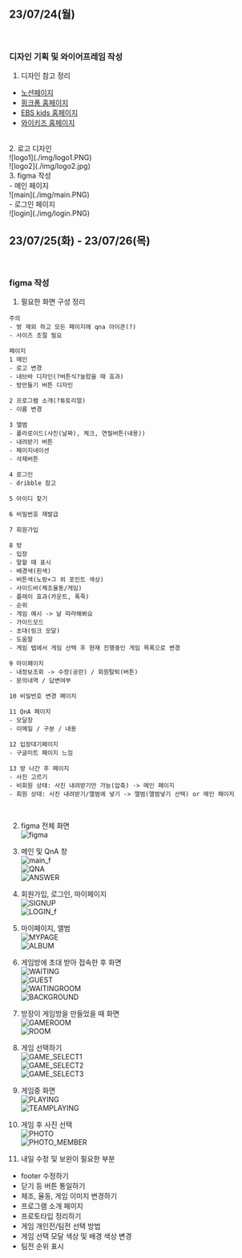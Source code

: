 ## 23/07/24(월)
<br />

### 디자인 기획 및 와이어프레임 작성

  1. 디자인 참고 정리
  - [노션페이지](https://www.notion.so/029bb64b7d584e9aa7d60a6c3207a2eb?pvs=4)
  - [핑크퐁 홈페이지](https://www.pinkfong.com/ko/)
  - [EBS kids 홈페이지](https://www.ebs.co.kr/kids)
  - [와이키즈 홈페이지](https://whykids.co.kr/?utm_source=google_pc&utm_medium=sa&utm_campaign=whykids23&utm_term=)
  <br />
  2. 로고 디자인
  <br />
  ![logo1](./img/logo1.PNG)
  <br />
  ![logo2](./img/logo2.jpg)
  <br />
  3. figma 작성
  <br />
  - 메인 페이지
  <br />
  ![main](./img/main.PNG)
  <br />
  - 로그인 페이지
  <br />
  ![login](./img/login.PNG)

<br />

## 23/07/25(화) - 23/07/26(목)
<br />

### figma 작성
1. 필요한 화면 구성 정리
  ```
  주의
  - 방 제외 하고 모든 페이지에 qna 아이콘(?)
  - 사이즈 조절 필요
  
  페이지
  1 메인
  - 로고 변경
  - 내브바 디자인(?버튼식?눌렀을 때 효과)
  - 방만들기 버튼 디자인
  
  2 프로그램 소개(?튜토리얼)
  - 이름 변경
  
  3 앨범 
  - 폴라로이드(사진(날짜), 체크, 연필버튼(내용))
  - 내려받기 버튼
  - 페이지네이션
  - 삭제버튼
  
  4 로그인
  - dribble 참고
  
  5 아이디 찾기

  6 비밀번호 재발급

  7 회원가입

  8 방
  - 입장
  - 말할 때 표시
  - 배경색(흰색)
  - 버튼색(노랑+그 외 포인트 색상)
  - 사이드바(체조율동/게임)
  - 플레이 효과(카운트, 폭죽)
  - 순위
  - 게임 예시 -> 날 따라해봐요
  - 가이드모드
  - 초대(링크 모달)
  - 도움말
  - 게임 탭에서 게임 선택 후 현재 진행중인 게임 목록으로 변경

  9 마이페이지
  - 내정보조회 -> 수정(공란) / 회원탈퇴(버튼)
  - 문의내역 / 답변여부
  
  10 비밀번호 변경 페이지

  11 QnA 페이지
  - 모달창
  - 이메일 / 구분 / 내용
  
  12 입장대기페이지
  - 구글미트 페이지 느낌
  
  13 방 나간 후 페이지
  - 사진 고르기
  - 비회원 상태: 사진 내려받기만 가능(압축) -> 메인 페이지
  - 회원 상태: 사진 내려받기/앨범에 넣기 -> 앨범(앨범넣기 선택) or 메인 페이지
  ```
<br />

2. figma 전체 화면<br />
![figma](./img/figma.PNG)

3. 메인 및 QnA 창<br />
![main_f](./img/main_f.PNG)<br />
![QNA](./img/QNA.PNG)<br />
![ANSWER](./img/ANSWER.PNG)<br />

4. 회원가입, 로그인, 마이페이지<br />
![SIGNUP](./img/SIGNUP.PNG)<br />
![LOGIN_f](./img/LOGIN_f.PNG)<br />

5. 마이페이지, 앨범<br />
![MYPAGE](./img/MYPAGE.PNG)<br />
![ALBUM](./img/ALBUM.PNG)<br />

6. 게임방에 초대 받아 접속한 후 화면<br />
![WAITING](./img/WAITING.PNG)<br />
![GUEST](./img/GUEST.PNG)<br />
![WAITINGROOM](./img/WAITINGROOM.PNG)<br />
![BACKGROUND](./img/BACKGROUND.PNG)<br />

7. 방장이 게임방을 만들었을 때 화면<br />
![GAMEROOM](./img/GAMEROOM.PNG)<br />
![ROOM](./img/ROOM.PNG)<br />

8. 게임 선택하기<br />
![GAME_SELECT1](./img/GAME_SELECT1.PNG)<br />
![GAME_SELECT2](./img/GAME_SELECT2.PNG)<br />
![GAME_SELECT3](./img/GAME_SELECT3.PNG)<br />

9. 게임중 화면<br />
![PLAYING](./img/PLAYING.PNG)<br />
![TEAMPLAYING](./img/TEAMPLAYING.PNG)<br />

10. 게임 후 사진 선택<br />
![PHOTO](./img/PHOTO.PNG)<br />
![PHOTO_MEMBER](./img/PHOTO_MEMBER.PNG)<br />

11. 내일 수정 및 보완이 필요한 부분
- footer 수정하기
- 닫기 등 버튼 통일하기
- 체조, 율동, 게임 이미지 변경하기
- 프로그램 소개 페이지
- 프로토타입 정리하기
- 게임 개인전/팀전 선택 방법
- 게임 선택 모달 색상 및 배경 색상 변경
- 팀전 순위 표시